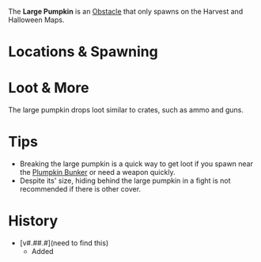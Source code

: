 <Stub />
<Event />

The **Large Pumpkin** is an [Obstacle](/obstacles) that only spawns on the Harvest and Halloween Maps.

# Locations & Spawning

# Loot & More

The large pumpkin drops loot similar to crates, such as ammo and guns.

# Tips

- Breaking the large pumpkin is a quick way to get loot if you spawn near the [Plumpkin Bunker](/buildings/plumpkin_bunker) or need a weapon quickly.
- Despite its' size, hiding behind the large pumpkin in a fight is not recommended if there is other cover.

# History

- [v#.##.#](need to find this)
  - Added
